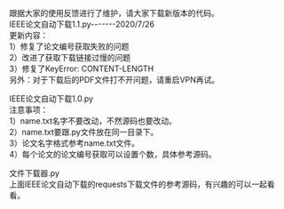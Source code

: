 跟据大家的使用反馈进行了维护，请大家下载新版本的代码。  
IEEE论文自动下载1.1.py-------2020/7/26  
更新内容：  
1）修复了论文编号获取失败的问题  
2）改进了获取下载链接过慢的问题  
3）修复了KeyError: CONTENT-LENGTH  
另外：对于下载后的PDF文件打不开问题，请重启VPN再试。  

IEEE论文自动下载1.0.py  
注意事项：  
1）name.txt名字不要改动，不然源码也要改动。  
2）name.txt要跟.py文件放在同一目录下。  
3）论文名字格式参考name.txt文件。  
4）每个论文的论文编号获取可以设置个数，具体参考源码。
  
文件下载器.py  
上面IEEE论文自动下载的requests下载文件的参考源码，有兴趣的可以一起看看。  
